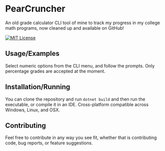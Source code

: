 # PearCruncher

An old grade calculator CLI tool of mine to track my progress in my college math programs, now cleaned up and available on GitHub!

[![MIT License](https://img.shields.io/badge/License-MIT-green.svg)](https://choosealicense.com/licenses/mit/)  

## Usage/Examples

Select numeric options from the CLI menu, and follow the prompts. Only percentage grades are accepted at the moment.

## Installation/Running

You can clone the repository and run `dotnet build` and then run the executable, or compile it in an IDE. Cross-platform compatible across Windows, Linux, and OSX.

## Contributing

Feel free to contribute in any way you see fit, whether that is contributing code, bug reports, or feature suggestions.
